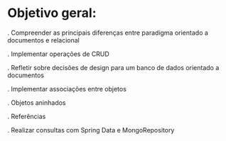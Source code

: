 # Objetivo geral:

. Compreender as principais diferenças entre paradigma orientado a documentos e relacional

. Implementar operações de CRUD

. Refletir sobre decisões de design para um banco de dados orientado a documentos

. Implementar associações entre objetos

. Objetos aninhados

. Referências

. Realizar consultas com Spring Data e MongoRepository
